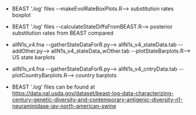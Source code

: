 - BEAST '.log' files --makeEvolRateBoxPlots.R--> substitution rates boxplot
- BEAST '.log' files --calculateStateDiffsFromBEAST.R--> posterior substitution rates from BEAST compared
- allN1s_v4.fna --gatherStateDataForR.py--> allN1s_v4_stateData.tab --addOther.py--> allN1s_v4_stateData_wOther.tab --plotStateBarplots.R--> US state barplots
- allN1s_v4.fna --gatherStateDataForR.py--> allN1s_v4_cntryData.tab --plotCountryBarplots.R--> country barplots

- BEAST '.log' files can be found at https://data.nal.usda.gov/dataset/beast-log-data-characterizing-century-genetic-diversity-and-contemporary-antigenic-diversity-n1-neuraminidase-iav-north-american-swine
